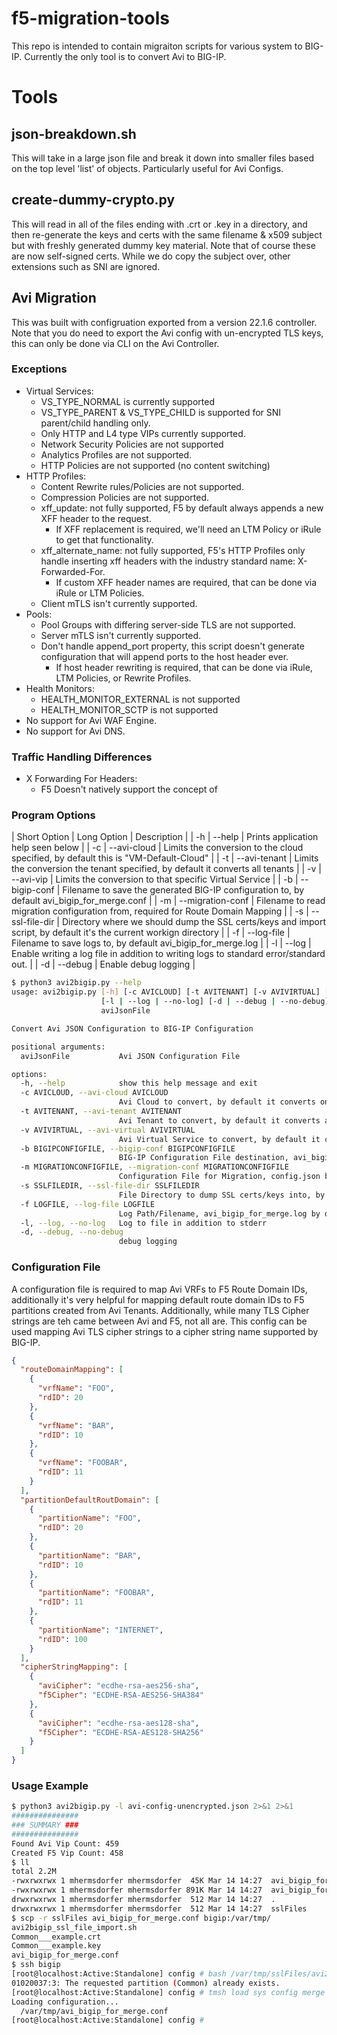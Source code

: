 # f5-migration-tools

This repo is intended to contain migraiton scripts for various system to BIG-IP.  Currently the only tool is to convert Avi to BIG-IP.

# Tools

## json-breakdown.sh

This will take in a large json file and break it down into smaller files based on the top level 'list' of objects.  Particularly useful for Avi Configs.

## create-dummy-crypto.py

This will read in all of the files ending with .crt or .key in a directory, and then re-generate the keys and certs with the same filename & x509 subject but with freshly generated dummy key material.  Note that of course these are now self-signed certs.  While we do copy the subject over, other extensions such as SNI are ignored.

## Avi Migration

This was built with configruation exported from a version 22.1.6 controller.  Note that you do need to export the Avi config with un-encrypted TLS keys, this can only be done via CLI on the Avi Controller.

### Exceptions

* Virtual Services:
  * VS_TYPE_NORMAL is currently supported
  * VS_TYPE_PARENT & VS_TYPE_CHILD is supported for SNI parent/child handling only.
  * Only HTTP and L4 type VIPs currently supported.
  * Network Security Policies are not supported
  * Analytics Profiles are not supported.
  * HTTP Policies are not supported (no content switching)
* HTTP Profiles:
  * Content Rewrite rules/Policies are not supported.
  * Compression Policies are not supported.
  * xff_update: not fully supported, F5 by default always appends a new XFF header to the request.
    * If XFF replacement is required, we'll need an LTM Policy or iRule to get that functionality.
  * xff_alternate_name: not fully supported, F5's HTTP Profiles only handle inserting xff headers with the industry standard name: X-Forwarded-For.
    * If custom XFF header names are required, that can be done via iRule or LTM Policies.
  * Client mTLS isn't currently supported.
* Pools:
  * Pool Groups with differing server-side TLS are not supported.
  * Server mTLS isn't currently supported.
  * Don't handle append_port property, this script doesn't generate configuration that will append ports to the host header ever.
    * If host header rewriting is required, that can be done via iRule, LTM Policies, or Rewrite Profiles.
* Health Monitors:
  * HEALTH_MONITOR_EXTERNAL is not supported
  * HEALTH_MONITOR_SCTP is not supported
* No support for Avi WAF Engine.
* No support for Avi DNS.

### Traffic Handling Differences

* X Forwarding For Headers:
  * F5 Doesn't natively support the concept of 

### Program Options

| Short Option | Long Option | Description |
| -h | --help | Prints application help seen below |
| -c <aviCloud> | --avi-cloud <aviCloud> | Limits the conversion to the cloud specified, by default this is "VM-Default-Cloud" |
| -t <aviTenant> | --avi-tenant <aviTenant> | Limits the conversion the tenant specified, by default it converts all tenants |
| -v <aviVirtualService> | --avi-vip <aviVirtualServiceName> | Limits the conversion to that specific Virtual Service |
| -b <output-config> | --bigip-conf <output-config> | Filename to save the generated BIG-IP configuration to, by default avi_bigip_for_merge.conf |
| -m <migration-config> | --migration-conf <migration-config> | Filename to read migration configuration from, required for Route Domain Mapping |
| -s <ssl-directory> | --ssl-file-dir <ssl-directory> | Directory where we should dump the SSL certs/keys and import script, by default it's the current workign directory |
| -f <log-filename> | --log-file <log-filename> | Filename to save logs to, by default avi_bigip_for_merge.log |
| -l | --log | Enable writing a log file in addition to writing logs to standard error/standard out. |
| -d | --debug | Enable debug logging |

```bash
$ python3 avi2bigip.py --help
usage: avi2bigip.py [-h] [-c AVICLOUD] [-t AVITENANT] [-v AVIVIRTUAL] [-b BIGIPCONFIGFILE] [-m MIGRATIONCONFIGFILE] [-s SSLFILEDIR] [-f LOGFILE]
                    [-l | --log | --no-log] [-d | --debug | --no-debug]
                    aviJsonFile

Convert Avi JSON Configuration to BIG-IP Configuration

positional arguments:
  aviJsonFile           Avi JSON Configuration File

options:
  -h, --help            show this help message and exit
  -c AVICLOUD, --avi-cloud AVICLOUD
                        Avi Cloud to convert, by default it converts only the VM-Default-Cloud
  -t AVITENANT, --avi-tenant AVITENANT
                        Avi Tenant to convert, by default it converts all tenants
  -v AVIVIRTUAL, --avi-virtual AVIVIRTUAL
                        Avi Virtual Service to convert, by default it converts all Virtual Services
  -b BIGIPCONFIGFILE, --bigip-conf BIGIPCONFIGFILE
                        BIG-IP Configuration File destination, avi_bigip_for_merge.conf by default
  -m MIGRATIONCONFIGFILE, --migration-conf MIGRATIONCONFIGFILE
                        Configuration File for Migration, config.json by default
  -s SSLFILEDIR, --ssl-file-dir SSLFILEDIR
                        File Directory to dump SSL certs/keys into, by default it uses the current directory.
  -f LOGFILE, --log-file LOGFILE
                        Log Path/Filename, avi_bigip_for_merge.log by default
  -l, --log, --no-log   Log to file in addition to stderr
  -d, --debug, --no-debug
                        debug logging
```

### Configuration File

A configuration file is required to map Avi VRFs to F5 Route Domain IDs, additionally it's very helpful for mapping default route domain IDs to F5 partitions created from Avi Tenants.  Additionally, while many TLS Cipher strings are teh came between Avi and F5, not all are.  This config can be used mapping Avi TLS cipher strings to a cipher string name supported by BIG-IP.

```json
{
  "routeDomainMapping": [
    {
      "vrfName": "FOO",
      "rdID": 20
    },
    {
      "vrfName": "BAR",
      "rdID": 10
    },
    {
      "vrfName": "FOOBAR",
      "rdID": 11
    }
  ],
  "partitionDefaultRoutDomain": [
    {
      "partitionName": "FOO",
      "rdID": 20
    },
    {
      "partitionName": "BAR",
      "rdID": 10
    },
    {
      "partitionName": "FOOBAR",
      "rdID": 11
    },
    {
      "partitionName": "INTERNET",
      "rdID": 100
    }
  ],
  "cipherStringMapping": [
    {
      "aviCipher": "ecdhe-rsa-aes256-sha",
      "f5Cipher": "ECDHE-RSA-AES256-SHA384"
    },
    {
      "aviCipher": "ecdhe-rsa-aes128-sha",
      "f5Cipher": "ECDHE-RSA-AES128-SHA256"
    }
  ]
}

```

### Usage Example

```bash
$ python3 avi2bigip.py -l avi-config-unencrypted.json 2>&1 2>&1
###############
### SUMMARY ###
###############
Found Avi Vip Count: 459
Created F5 Vip Count: 458
$ ll
total 2.2M
-rwxrwxrwx 1 mhermsdorfer mhermsdorfer  45K Mar 14 14:27  avi_bigip_for_merge.log
-rwxrwxrwx 1 mhermsdorfer mhermsdorfer 891K Mar 14 14:27  avi_bigip_for_merge.conf
drwxrwxrwx 1 mhermsdorfer mhermsdorfer  512 Mar 14 14:27  .
drwxrwxrwx 1 mhermsdorfer mhermsdorfer  512 Mar 14 14:27  sslFiles
$ scp -r sslFiles avi_bigip_for_merge.conf bigip:/var/tmp/
avi2bigip_ssl_file_import.sh                                                                    100%   11KB 110.9KB/s   00:00
Common___example.crt                                                                            100% 2844    22.0KB/s   00:00
Common___example.key                                                                            100% 1704    14.5KB/s   00:00  
avi_bigip_for_merge.conf                                                                        100%  890KB   1.1MB/s   00:00   
$ ssh bigip
[root@localhost:Active:Standalone] config # bash /var/tmp/sslFiles/avi2bigip_ssl_file_import.sh
01020037:3: The requested partition (Common) already exists.
[root@localhost:Active:Standalone] config # tmsh load sys config merge file /var/tmp/avi_bigip_for_merge.conf
Loading configuration...
  /var/tmp/avi_bigip_for_merge.conf
[root@localhost:Active:Standalone] config #
```